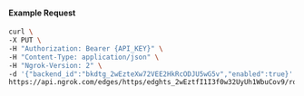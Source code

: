 <!-- Code generated for API Clients. DO NOT EDIT. -->

#### Example Request

```bash
curl \
-X PUT \
-H "Authorization: Bearer {API_KEY}" \
-H "Content-Type: application/json" \
-H "Ngrok-Version: 2" \
-d '{"backend_id":"bkdtg_2wEzteXw72VEE2HkRcODJU5wG5v","enabled":true}' \
https://api.ngrok.com/edges/https/edghts_2wEztfI1I3f0w32UyUh1WbuCov9/routes/edghtsrt_2wEztfcMOGskZI5lxOXFD101ZJu/backend
```
